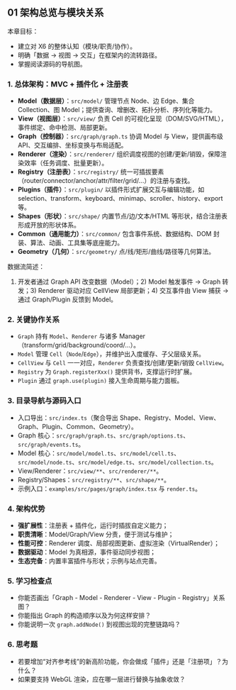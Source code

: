 ## 01 架构总览与模块关系

本章目标：
- 建立对 X6 的整体认知（模块/职责/协作）。
- 明确「数据 → 视图 → 交互」在框架内的流转路径。
- 掌握阅读源码的导航图。

### 1. 总体架构：MVC + 插件化 + 注册表

- **Model（数据层）**：`src/model/` 管理节点 Node、边 Edge、集合 Collection、图 Model；提供查询、增删改、拓扑分析、序列化等能力。
- **View（视图层）**：`src/view/` 负责 Cell 的可视化呈现（DOM/SVG/HTML），事件绑定、命中检测、局部更新。
- **Graph（控制器）**：`src/graph/graph.ts` 协调 Model 与 View，提供画布级 API、交互编排、坐标变换与布局适配。
- **Renderer（渲染）**：`src/renderer/` 组织调度视图的创建/更新/销毁，保障渲染效率（任务调度、批量更新）。
- **Registry（注册表）**：`src/registry/` 统一可插拔要素（router/connector/anchor/attr/filter/grid/...）的注册与查找。
- **Plugins（插件）**：`src/plugin/` 以插件形式扩展交互与编辑功能，如 selection、transform、keyboard、minimap、scroller、history、export 等。
- **Shapes（形状）**：`src/shape/` 内置节点/边/文本/HTML 等形状，结合注册表形成开放的形状体系。
- **Common（通用能力）**：`src/common/` 包含事件系统、数据结构、DOM 封装、算法、动画、工具集等底座能力。
- **Geometry（几何）**：`src/geometry/` 点/线/矩形/曲线/路径等几何算法。

数据流简述：
1) 开发者通过 Graph API 改变数据（Model）；2) Model 触发事件 → Graph 转发；3) Renderer 驱动对应 CellView 局部更新；4) 交互事件由 View 捕获 → 通过 Graph/Plugin 反馈到 Model。

### 2. 关键协作关系

- `Graph` 持有 `Model`、`Renderer` 与诸多 Manager（transform/grid/background/coord/...）。
- `Model` 管理 `Cell`（`Node`/`Edge`），并维护出入度缓存、子父层级关系。
- `CellView` 与 `Cell` 一一对应，`Renderer` 负责查找/创建/更新/销毁 `CellView`。
- `Registry` 为 `Graph.registerXxx()` 提供背书，支撑运行时扩展。
- `Plugin` 通过 `graph.use(plugin)` 接入生命周期与能力面板。

### 3. 目录导航与源码入口

- 入口导出：`src/index.ts`（聚合导出 Shape、Registry、Model、View、Graph、Plugin、Common、Geometry）。
- Graph 核心：`src/graph/graph.ts`、`src/graph/options.ts`、`src/graph/events.ts`。
- Model 核心：`src/model/model.ts`、`src/model/cell.ts`、`src/model/node.ts`、`src/model/edge.ts`、`src/model/collection.ts`。
- View/Renderer：`src/view/**`、`src/renderer/**`。
- Registry/Shapes：`src/registry/**`、`src/shape/**`。
- 示例入口：`examples/src/pages/graph/index.tsx` 与 `render.ts`。

### 4. 架构优势

- **强扩展性**：注册表 + 插件化，运行时插拔自定义能力；
- **职责清晰**：Model/Graph/View 分责，便于测试与维护；
- **性能可控**：Renderer 调度、局部视图更新、虚拟渲染（VirtualRender）；
- **数据驱动**：Model 为真相源，事件驱动同步视图；
- **生态完备**：内置丰富插件与形状；示例与站点完善。

### 5. 学习检查点

- 你能否画出「Graph - Model - Renderer - View - Plugin - Registry」关系图？
- 你能指出 Graph 的构造顺序以及为何这样安排？
- 你能说明一次 `graph.addNode()` 到视图出现的完整链路吗？

### 6. 思考题

- 若要增加“对齐参考线”的新高阶功能，你会做成「插件」还是「注册项」？为什么？
- 如果要支持 WebGL 渲染，应在哪一层进行替换与抽象收敛？



